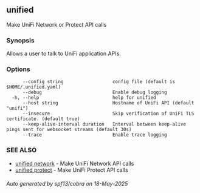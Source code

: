 ## unified

Make UniFi Network or Protect API calls

### Synopsis

Allows a user to talk to UniFi application APIs.

### Options

```
      --config string                  config file (default is $HOME/.unified.yaml)
      --debug                          Enable debug logging
  -h, --help                           help for unified
      --host string                    Hostname of UniFi API (default "unifi")
      --insecure                       Skip verification of UniFi TLS certificate. (default true)
      --keep-alive-interval duration   Interval between keep-alive pings sent for websocket streams (default 30s)
      --trace                          Enable trace logging
```

### SEE ALSO

* [unified network](unified_network.md)	 - Make UniFi Network API calls
* [unified protect](unified_protect.md)	 - Make UniFi Protect API calls

###### Auto generated by spf13/cobra on 18-May-2025
